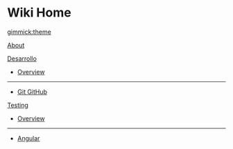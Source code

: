 <!--
  -- Name of your wiki
  -- Do NOT remove the leading `#` character.
  -->

# Wiki Home


<!--
  -- Default theme
  -- (Read: http://dynalon.github.io/mdwiki/#!customizing.md#Theme_chooser)
  -->

[gimmick:theme](spacelab)


<!--
  -- Navigation
  -- (Read: http://dynalon.github.io/mdwiki/#!quickstart.md#Adding_a_navigation)
  -->


[About](./index.md)

[Desarrollo]()

  * [Overview](pages/desarrollo.md)
  - - - -
  * [Git GitHub](pages/git-github.md)


[Testing]()

  * [Overview](pages/testing.md)
  - - - -
  * [Angular](pages/angular-testing.md)

<!--
  -- Change the Language
  -- Could be useful when there's more than one language wiki.
  -->

<!--
[Change the Language]()

  * [English (United States)](/en_US/)
  * [English (United Kingdom)](/en_GB/)
  * [Italian](/it/)
-->

<!--
  -- Let the user choose a theme
  -- (Read: http://dynalon.github.io/mdwiki/#!quickstart.md#Adding_a_navigation)
  -->

<!--
[gimmick:themechooser](Choose theme)
-->
